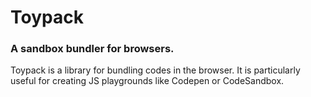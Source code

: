 # Toypack

### A sandbox bundler for browsers.

Toypack is a library for bundling codes in the browser. It is particularly useful for creating JS playgrounds like Codepen or CodeSandbox.